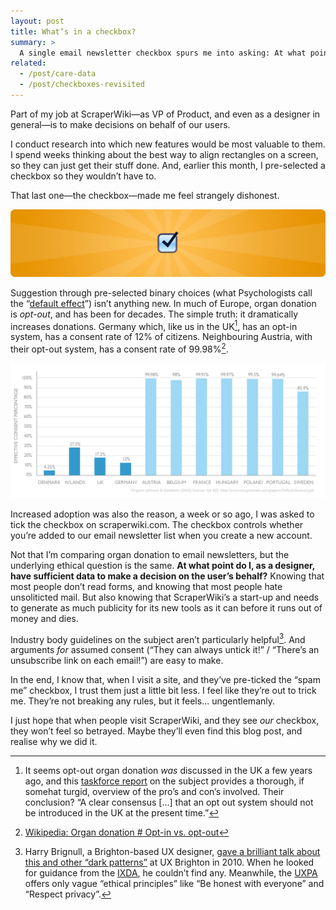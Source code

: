 ```yaml
---
layout: post
title: What’s in a checkbox?
summary: >
  A single email newsletter checkbox spurs me into asking: At what point do I, as a designer, have sufficient data to make a decision on the user’s behalf?
related:
  - /post/care-data
  - /post/checkboxes-revisited
---
```


Part of my job at ScraperWiki—as VP of Product, and even as a designer in general—is to make decisions on behalf of our users.

I conduct research into which new features would be most valuable to them. I spend weeks thinking about the best way to align rectangles on a screen, so they can just get their stuff done. And, earlier this month, I pre-selected a checkbox so they wouldn’t have&nbsp;to.

That last one—the checkbox—made me feel strangely dishonest.

![Zoomed-in image of a checkbox](/media/checkbox.jpg)

Suggestion through pre-selected binary choices (what Psychologists call the “[default effect](https://en.wikipedia.org/wiki/Default_effect_%28psychology%29)”) isn’t anything new. In much of Europe, organ donation is <em>opt-out</em>, and has been for decades. The simple truth: it dramatically increases donations. Germany which, like us in the UK[^1], has an opt-in system, has a consent rate of 12% of citizens. Neighbouring Austria, with their opt-out system, has a consent rate of 99.98%[^2].

[![Graph from Johnson & Goldstein (Science, 2003) showing comparative organ donation rates in European countries](/media/organ-donation.png)](/media/organ-donation.png)

Increased adoption was also the reason, a week or so ago, I was asked to tick the checkbox on scraperwiki.com. The checkbox controls whether you’re added to our email newsletter list when you create a new account.

Not that I’m comparing organ donation to email newsletters, but the underlying ethical question is the same. **At what point do I, as a designer, have sufficient data to make a decision on the user’s behalf?** Knowing that most people don’t read forms, and knowing that most people hate unsoliticted mail. But also knowing that ScraperWiki’s a start-up and needs to generate as much publicity for its new tools as it can before it runs out of money and dies.

Industry body guidelines on the subject aren’t particularly helpful[^3]. And arguments *for* assumed consent (“They can always untick it!” / “There’s an unsubscribe link on each email!”) are easy to make.

In the end, I know that, when I visit a site, and they’ve pre-ticked the “spam me” checkbox, I trust them just a little bit less. I feel like they’re out to trick me. They’re not breaking any rules, but it feels… ungentlemanly.

I just hope that when people visit ScraperWiki, and they see *our* checkbox, they won’t feel so betrayed. Maybe they’ll even find this blog post, and realise why we did it.

[^1]: It seems opt-out organ donation <em>was</em> discussed in the UK a few years ago, and this [taskforce report](http://webarchive.nationalarchives.gov.uk/20130107105354/http://www.dh.gov.uk/prod_consum_dh/groups/dh_digitalassets/@dh/@en/documents/digitalasset/dh_090303.pdf) on the subject provides a thorough, if somehat turgid, overview of the pro’s and con’s involved. Their conclusion? “A clear consensus […] that an opt out system should not be introduced in the UK at the present time.”
[^2]: [Wikipedia: Organ donation # Opt-in vs. opt-out](https://en.wikipedia.org/wiki/Organ_donation#Opt-in_vs._opt-out)
[^3]: Harry Brignull, a Brighton-based UX designer, [gave a brilliant talk about this and other “dark patterns”](darkpatterns.org) at UX Brighton in 2010. When he looked for guidance from the [IXDA](http://www.ixda.org), he couldn’t find any. Meanwhile, the [UXPA](https://uxpa.org/resources/uxpa-code-professional-conduct) offers only vague “ethical principles” like “Be honest with everyone” and “Respect privacy”.
